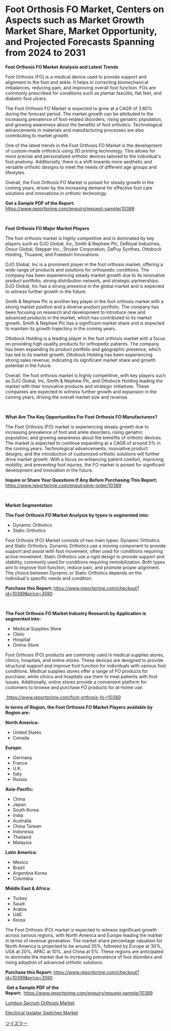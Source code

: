 <p><h1>Foot Orthosis FO Market, Centers on Aspects such as Market Growth Market Share, Market Opportunity, and Projected Forecasts Spanning from 2024 to 2031</h1></p><p><strong>Foot Orthosis FO Market Analysis and Latest Trends</strong></p>
<p><p>Foot Orthosis (FO) is a medical device used to provide support and alignment to the foot and ankle. It helps in correcting biomechanical imbalances, reducing pain, and improving overall foot function. FOs are commonly prescribed for conditions such as plantar fasciitis, flat feet, and diabetic foot ulcers.</p><p>The Foot Orthosis FO Market is expected to grow at a CAGR of 3.60% during the forecast period. The market growth can be attributed to the increasing prevalence of foot-related disorders, rising geriatric population, and growing awareness about the benefits of foot orthotics. Technological advancements in materials and manufacturing processes are also contributing to market growth.</p><p>One of the latest trends in the Foot Orthosis FO Market is the development of custom-made orthotics using 3D printing technology. This allows for more precise and personalized orthotic devices tailored to the individual's foot anatomy. Additionally, there is a shift towards more aesthetic and versatile orthotic designs to meet the needs of different age groups and lifestyles.</p><p>Overall, the Foot Orthosis FO Market is poised for steady growth in the coming years, driven by the increasing demand for effective foot care solutions and innovations in orthotic technology.</p></p>
<p><strong>Get a Sample PDF of the Report:&nbsp;</strong> <a href="https://www.reportprime.com/enquiry/request-sample/10389">https://www.reportprime.com/enquiry/request-sample/10389</a></p>
<p>&nbsp;</p>
<p><strong>Foot Orthosis FO Major Market Players</strong></p>
<p><p>The foot orthosis market is highly competitive and is dominated by key players such as DJO Global, Inc, Smith & Nephew Plc, DeRoyal Industries, Ossur Global, Stepper Inc., Stryker Corporation, DePuy Synthes, Ottobock Holding, Thuasne, and Freedom Innovations.</p><p>DJO Global, Inc is a prominent player in the foot orthosis market, offering a wide range of products and solutions for orthopedic conditions. The company has been experiencing steady market growth due to its innovative product portfolio, strong distribution network, and strategic partnerships. DJO Global, Inc has a strong presence in the global market and is expected to witness further growth in the future.</p><p>Smith & Nephew Plc is another key player in the foot orthosis market with a strong market position and a diverse product portfolio. The company has been focusing on research and development to introduce new and advanced products in the market, which has contributed to its market growth. Smith & Nephew Plc has a significant market share and is expected to maintain its growth trajectory in the coming years.</p><p>Ottobock Holding is a leading player in the foot orthosis market with a focus on providing high-quality products for orthopedic patients. The company has been expanding its product portfolio and geographic presence, which has led to its market growth. Ottobock Holding has been experiencing strong sales revenue, indicating its significant market share and growth potential in the future.</p><p>Overall, the foot orthosis market is highly competitive, with key players such as DJO Global, Inc, Smith & Nephew Plc, and Ottobock Holding leading the market with their innovative products and strategic initiatives. These companies are expected to witness further growth and expansion in the coming years, driving the overall market size and revenue.</p></p>
<p>&nbsp;</p>
<p><strong>What Are The Key Opportunities For Foot Orthosis FO Manufacturers?</strong></p>
<p><p>The Foot Orthosis (FO) market is experiencing steady growth due to increasing prevalence of foot and ankle disorders, rising geriatric population, and growing awareness about the benefits of orthotic devices. The market is expected to continue expanding at a CAGR of around 5% in the coming years. Technological advancements, innovative product designs, and the introduction of customized orthotic solutions will further drive market growth. With a focus on enhancing patient comfort, improving mobility, and preventing foot injuries, the FO market is poised for significant development and innovation in the future.</p></p>
<p><strong>Inquire or Share Your Questions If Any Before Purchasing This Report:</strong> <a href="https://www.reportprime.com/enquiry/pre-order/10389">https://www.reportprime.com/enquiry/pre-order/10389</a></p>
<p>&nbsp;</p>
<p><strong>Market Segmentation</strong></p>
<p><strong>The Foot Orthosis FO Market Analysis by types is segmented into:</strong></p>
<p><ul><li>Dynamic Orthotics</li><li>Static Orthotics</li></ul></p>
<p><p>Foot Orthosis (FO) Market consists of two main types: Dynamic Orthotics and Static Orthotics. Dynamic Orthotics use a moving component to provide support and assist with foot movement, often used for conditions requiring active movement. Static Orthotics use a rigid design to provide support and stability, commonly used for conditions requiring immobilization. Both types aim to improve foot function, reduce pain, and promote proper alignment. The choice between Dynamic or Static Orthotics depends on the individual's specific needs and condition.</p></p>
<p><strong>Purchase this Report:&nbsp;</strong><a href="https://www.reportprime.com/checkout?id=10389&price=3590">https://www.reportprime.com/checkout?id=10389&price=3590</a></p>
<p>&nbsp;</p>
<p><strong>The Foot Orthosis FO Market Industry Research by Application is segmented into:</strong></p>
<p><ul><li>Medical Supplies Store</li><li>Clinic</li><li>Hospital</li><li>Online Store</li></ul></p>
<p><p>Foot Orthosis (FO) products are commonly used in medical supplies stores, clinics, hospitals, and online stores. These devices are designed to provide structural support and improve foot function for individuals with various foot conditions. Medical supplies stores offer a range of FO products for purchase, while clinics and hospitals use them to treat patients with foot issues. Additionally, online stores provide a convenient platform for customers to browse and purchase FO products for at-home use.</p></p>
<p><a href="https://www.reportprime.com/foot-orthosis-fo-r10389">&nbsp;https://www.reportprime.com/foot-orthosis-fo-r10389</a></p>
<p><strong>In terms of Region, the Foot Orthosis FO Market Players available by Region are:</strong></p>
<p>
    <p> <strong> North America: </strong>
        <ul>
            <li>United States</li>
            <li>Canada</li>
        </ul>
        </p> 
    <p> <strong> Europe: </strong>
        <ul>
            <li>Germany</li>
            <li>France</li>
            <li>U.K.</li>
            <li>Italy</li>
            <li>Russia</li>
        </ul>
        </p> 
    <p> <strong> Asia-Pacific: </strong>
        <ul>
            <li>China</li>
            <li>Japan</li>
            <li>South Korea</li>
            <li>India</li>
            <li>Australia</li>
            <li>China Taiwan</li>
            <li>Indonesia</li>
            <li>Thailand</li>
            <li>Malaysia</li>
        </ul>
        </p> 
    <p> <strong> Latin America: </strong>
        <ul>
            <li>Mexico</li>
            <li>Brazil</li>
            <li>Argentina Korea</li>
            <li>Colombia</li>
        </ul>
        </p> 
    <p> <strong> Middle East & Africa: </strong>
        <ul>
            <li>Turkey</li>
            <li>Saudi</li>
            <li>Arabia</li>
            <li>UAE</li>
            <li>Korea</li>
        </ul>
    </p>
    </p>
<p><p>The Foot Orthosis (FO) market is expected to witness significant growth across various regions, with North America and Europe leading the market in terms of revenue generation. The market share percentage valuation for North America is projected to be around 35%, followed by Europe at 30%, USA at 20%, APAC at 10%, and China at 5%. These regions are anticipated to dominate the market due to increasing prevalence of foot disorders and rising adoption of advanced orthotic solutions.</p></p>
<p><strong>Purchase this Report: </strong><a href="https://www.reportprime.com/checkout?id=10389&price=3590">https://www.reportprime.com/checkout?id=10389&price=3590</a></p>
<p>&nbsp;<strong>Get a Sample PDF of the Report:&nbsp;&nbsp;</strong><a href="https://www.reportprime.com/enquiry/request-sample/10389">https://www.reportprime.com/enquiry/request-sample/10389</a></p>
<p><strong></strong></p>
<p><p><a href="https://github.com/NorbertYates/Market-Research-Report-List-4/blob/main/lumbus-sacrum-orthosis-market.md">Lumbus Sacrum Orthosis Market</a></p><p><a href="https://three-jumbo-f6d.notion.site/Electrical-Isolator-Switches-Market-Focuses-on-Market-Share-Size-and-Projected-Forecast-Till-2031-8c8dfd3ba80a4576be9b2d43d69604bf">Electrical Isolator Switches Market</a></p><p><a href="https://github.com/lababdou/Market-Research-Report-List-3/blob/main/450503324020.md">ツイズラー</a></p></p>